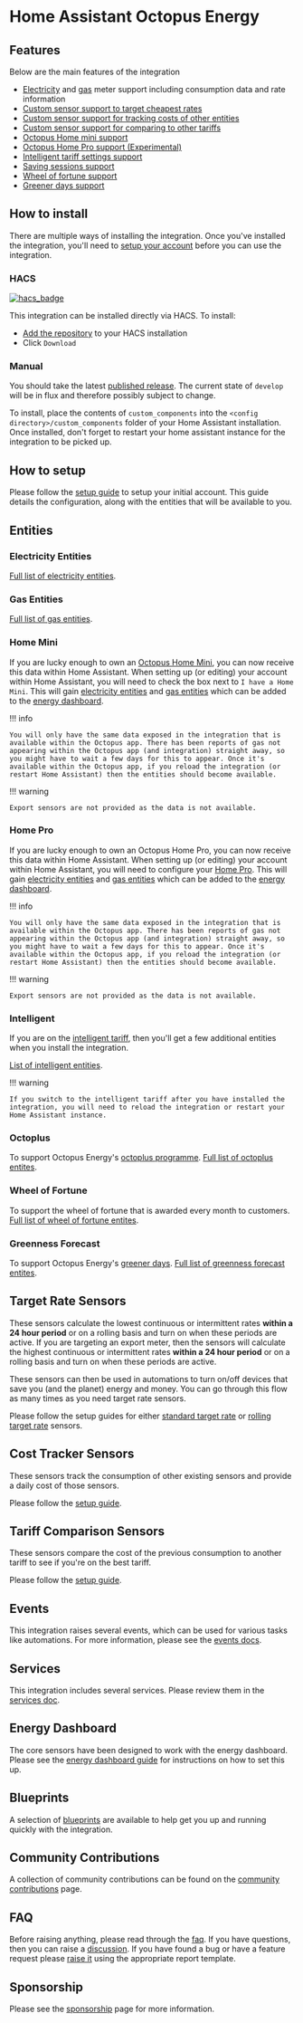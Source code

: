 # Home Assistant Octopus Energy

## Features

Below are the main features of the integration

* [Electricity](./entities/electricity.md) and [gas](./entities/gas.md) meter support including consumption data and rate information
* [Custom sensor support to target cheapest rates](#target-rate-sensors)
* [Custom sensor support for tracking costs of other entities](#cost-tracker-sensors)
* [Custom sensor support for comparing to other tariffs](#tariff-comparison-sensors)
* [Octopus Home mini support](#home-mini)
* [Octopus Home Pro support (Experimental)](#home-pro)
* [Intelligent tariff settings support](#intelligent)
* [Saving sessions support](#octoplus)
* [Wheel of fortune support](#wheel-of-fortune)
* [Greener days support](#greenness-forecast)

## How to install

There are multiple ways of installing the integration. Once you've installed the integration, you'll need to [setup your account](#how-to-setup) before you can use the integration.

### HACS

[![hacs_badge](https://img.shields.io/badge/HACS-Default-41BDF5.svg?style=for-the-badge)](https://github.com/hacs/integration)

This integration can be installed directly via HACS. To install:

* [Add the repository](https://my.home-assistant.io/redirect/hacs_repository/?owner=BottlecapDave&repository=homeassistant-octopusenergy&category=integration) to your HACS installation
* Click `Download`

### Manual

You should take the latest [published release](https://github.com/BottlecapDave/HomeAssistant-OctopusEnergy/releases). The current state of `develop` will be in flux and therefore possibly subject to change.

To install, place the contents of `custom_components` into the `<config directory>/custom_components` folder of your Home Assistant installation. Once installed, don't forget to restart your home assistant instance for the integration to be picked up.

## How to setup

Please follow the [setup guide](./setup/account.md) to setup your initial account. This guide details the configuration, along with the entities that will be available to you.

## Entities

### Electricity Entities

[Full list of electricity entities](./entities/electricity.md).

### Gas Entities

[Full list of gas entities](./entities/gas.md).

### Home Mini

If you are lucky enough to own an [Octopus Home Mini](https://octopus.energy/blog/octopus-home-mini/), you can now receive this data within Home Assistant. When setting up (or editing) your account within Home Assistant, you will need to check the box next to `I have a Home Mini`. This will gain [electricity entities](./entities/electricity.md#home-minipro-entities) and [gas entities](./entities/gas.md#home-minipro-entities) which can be added to the [energy dashboard](https://www.home-assistant.io/blog/2021/08/04/home-energy-management/).

!!! info

    You will only have the same data exposed in the integration that is available within the Octopus app. There has been reports of gas not appearing within the Octopus app (and integration) straight away, so you might have to wait a few days for this to appear. Once it's available within the Octopus app, if you reload the integration (or restart Home Assistant) then the entities should become available.

!!! warning

    Export sensors are not provided as the data is not available.

### Home Pro

If you are lucky enough to own an Octopus Home Pro, you can now receive this data within Home Assistant. When setting up (or editing) your account within Home Assistant, you will need to configure your [Home Pro](./setup/account.md#home-pro). This will gain [electricity entities](./entities/electricity.md#home-minipro-entities) and [gas entities](./entities/gas.md#home-minipro-entities) which can be added to the [energy dashboard](https://www.home-assistant.io/blog/2021/08/04/home-energy-management/).

!!! info

    You will only have the same data exposed in the integration that is available within the Octopus app. There has been reports of gas not appearing within the Octopus app (and integration) straight away, so you might have to wait a few days for this to appear. Once it's available within the Octopus app, if you reload the integration (or restart Home Assistant) then the entities should become available.

!!! warning

    Export sensors are not provided as the data is not available.

### Intelligent

If you are on the [intelligent tariff](https://octopus.energy/smart/intelligent-octopus/), then you'll get a few additional entities when you install the integration. 

[List of intelligent entities](./entities/intelligent.md).

!!! warning
    
    If you switch to the intelligent tariff after you have installed the integration, you will need to reload the integration or restart your Home Assistant instance.

### Octoplus

To support Octopus Energy's [octoplus programme](https://octopus.energy/octoplus/). [Full list of octoplus entites](./entities/octoplus.md).

### Wheel of Fortune

To support the wheel of fortune that is awarded every month to customers. [Full list of wheel of fortune entites](./entities/wheel_of_fortune.md).

### Greenness Forecast

To support Octopus Energy's [greener days](https://octopus.energy/smart/greener-days/). [Full list of greenness forecast entites](./entities/greenness_forecast.md).

## Target Rate Sensors

These sensors calculate the lowest continuous or intermittent rates **within a 24 hour period** or on a rolling basis and turn on when these periods are active. If you are targeting an export meter, then the sensors will calculate the highest continuous or intermittent rates **within a 24 hour period** or on a rolling basis and turn on when these periods are active.

These sensors can then be used in automations to turn on/off devices that save you (and the planet) energy and money. You can go through this flow as many times as you need target rate sensors.

Please follow the setup guides for either [standard target rate](./setup/target_rate.md) or [rolling target rate](./setup/rolling_target_rate.md) sensors.

## Cost Tracker Sensors

These sensors track the consumption of other existing sensors and provide a daily cost of those sensors.

Please follow the [setup guide](./setup/cost_tracker.md).

## Tariff Comparison Sensors

These sensors compare the cost of the previous consumption to another tariff to see if you're on the best tariff.

Please follow the [setup guide](./setup/tariff_comparison.md).

## Events

This integration raises several events, which can be used for various tasks like automations. For more information, please see the [events docs](./events.md).

## Services

This integration includes several services. Please review them in the [services doc](./services.md).

## Energy Dashboard

The core sensors have been designed to work with the energy dashboard. Please see the [energy dashboard guide](./setup/energy_dashboard.md) for instructions on how to set this up.

## Blueprints

A selection of [blueprints](./blueprints.md) are available to help get you up and running quickly with the integration.

## Community Contributions

A collection of community contributions can be found on the [community contributions](./community.md) page.

## FAQ

Before raising anything, please read through the [faq](./faq.md). If you have questions, then you can raise a [discussion](https://github.com/BottlecapDave/HomeAssistant-OctopusEnergy/discussions). If you have found a bug or have a feature request please [raise it](https://github.com/BottlecapDave/HomeAssistant-OctopusEnergy/issues) using the appropriate report template.

## Sponsorship

Please see the [sponsorship](./sponsorship.md) page for more information.
